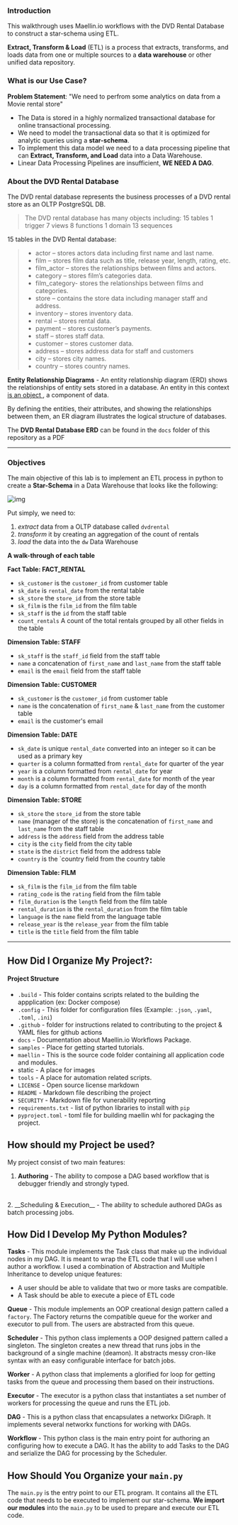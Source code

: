 ### Introduction
This walkthrough uses Maellin.io workflows with the DVD Rental Database to construct a star-schema using ETL.

__Extract, Transform & Load__ (ETL) is a process that extracts, transforms, and loads data from one or multiple sources to a __data warehouse__ or other unified data repository.

### What is our Use Case?

__Problem Statement__:  "We need to perfrom some analytics on data from a Movie rental store"
- The Data is stored in a highly normalized transactional database for online transactional processing. 
- We need to model the transactional data so that it is optimized for analytic queries using a __star-schema__.
- To implement this data model we need to a data processing pipeline that can __Extract, Transform, and Load__ data into a Data Warehouse.
- Linear Data Processing Pipelines are insufficient, __WE NEED A DAG__.


### About the DVD Rental Database
The DVD rental database represents the business processes of a DVD rental store as an OLTP PostgreSQL DB. 
> The DVD rental database has many objects including:
>15 tables
>1 trigger
>7 views
>8 functions
>1 domain
>13 sequences

15 tables in the DVD Rental database:

> * actor – stores actors data including first name and last name.
> * film – stores film data such as title, release year, length, rating, etc.
> * film_actor – stores the relationships between films and actors.
> * category – stores film’s categories data.
> * film_category- stores the relationships between films and categories.
> * store – contains the store data including manager staff and address.
> * inventory – stores inventory data.
> * rental – stores rental data.
> * payment – stores customer’s payments.
> * staff – stores staff data.
> * customer – stores customer data.
> * address – stores address data for staff and customers
> * city – stores city names.
> * country – stores country names.

__Entity Relationship Diagrams__ - An entity relationship diagram (ERD) shows the relationships of entity sets stored in a database. An entity in this context <u>is an object </u>, a component of data. 

By defining the entities, their attributes, and showing the relationships between them, an ER diagram illustrates the logical structure of databases.

The __DVD Rental Database ERD__ can be found in the `docs` folder of this repository as a PDF

---

### Objectives
The main objective of this lab is to implement an ETL process in python to create a __Star-Schema__ in a Data Warehouse that looks like the following:

![img](\../static/img/star-schema.jpg)

Put simply, we need to:
1. _extract_ data from a OLTP database called `dvdrental`
2.  _transform_ it by creating an aggregation of the count of rentals
3. _load_ the data into the `dw` Data Warehouse


__A walk-through of each table__

__Fact Table: FACT_RENTAL__
- `sk_customer` is the `customer_id` from customer table 
- `sk_date` is `rental_date` from the rental table
- `sk_store` the `store_id` from the store table
- `sk_film` is the `film_id` from the film table
- `sk_staff` is the `id` from the staff table
- `count_rentals` A count of the total rentals grouped by all other fields in the table
 
__Dimension Table: STAFF__
- `sk_staff` is the `staff_id` field from the staff table
- `name` a concatenation of `first_name` and `last_name` from the staff table
- `email` is the `email` field from the staff table


__Dimension Table: CUSTOMER__
- `sk_customer` is the `customer_id` from customer table
- `name` is the concatenation of `first_name` & `last_name` from the customer table
- `email` is the customer's email 

__Dimension Table: DATE__
- `sk_date` is unique `rental_date` converted into an integer so it can be used as a primary key 
- `quarter` is a column formatted from `rental_date` for quarter of the year
- `year` is a column formatted from `rental_date` for year
- `month` is a column formatted from `rental_date` for month of the year
- `day` is a column formatted from `rental_date` for day of the month

__Dimension Table: STORE__ 
- `sk_store` the `store_id` from the store table
- `name` (manager of the store) is the concatenation of `first_name` and `last_name` from the staff table
- `address` is the `address` field from the address table
- `city` is the `city` field from the city table
- `state` is the `district` field from the address table
- `country` is the `country field from the country table

__Dimension Table: FILM__
- `sk_film` is the `film_id` from the film table
- `rating_code` is the `rating` field from the film table
- `film_duration` is the `length` field from the film table
- `rental_duration` is the `rental_duration` from the film table
- `language` is the `name` field from the language table
- `release_year` is the `release_year` from the film table
- `title` is the `title` field from the film table
 
---

## __How Did I Organize My Project?:__
#### __Project Structure__

*   `.build` - This folder contains scripts related to the building the appplication (ex: Docker compose)
*   `.config` - This folder for configuration files (Example: `.json`, `.yaml`, `.toml`, `.ini`)
*   `.github` - folder for instructions related to contributing to the project & YAML files for github actions
*   `docs` - Documentation about Maellin.io Workflows Package.
*   `samples` - Place for getting started tutorials.
*   `maellin` - This is the source code folder containing all application code and modules.
*   static - A place for images
*   `tools` - A place for automation related scripts.
*   `LICENSE` - Open source license markdown
*   `README` - Markdown file describing the project
*   `SECURITY` - Markdown file for vunerability reporting
*   `requirements.txt` - list of python libraries to install with `pip`
*   `pyproject.toml` - toml file for building maellin whl for packaging the project. 

## How should my Project be used?
My project consist of two main features:
1. __Authoring__ - The ability to compose a DAG based workflow that is debugger friendly and strongly typed. 
<br>
2. __Scheduling & Execution__ - The ability to schedule authored DAGs as batch processing jobs.

## How Did I Develop My Python Modules?

__Tasks__ - This module implements the Task class that make up the individual nodes in my DAG. It is meant to wrap the ETL code that I will use when I author a workflow. I used a combination of Abstraction and Multiple Inheritance to develop unique features: 
*  A user should be able to validate that two or more tasks are compatible.
*  A Task should be able to execute a piece of ETL code

__Queue__ - This module implements an OOP creational design pattern called a `factory`. The Factory returns the compatible queue for the worker and executor to pull from. The users are abstracted from this queue.

__Scheduler__ - This python class implements a OOP designed pattern called a singleton. The singleton creates a new thread that runs jobs in the background of a single machine (deamon). It abstracts messy cron-like syntax with an easy configurable interface for batch jobs.

__Worker__ - A python class that implements a glorified for loop for getting tasks from the queue and processing them based on their instructions.

__Executor__ - The executor  is a python class that instantiates a set number of workers for processing the queue and runs the ETL job.

__DAG__ - This is a python class that encapsulates a networkx DiGraph. It implements several networkx functions for working with DAGs.

__Workflow__ - This python class is the main entry point for authoring an configuring how to execute a DAG. It has the ability to add Tasks to the DAG and serialize the DAG for processing by the Scheduler.


## How Should You Organize your `main.py`

The `main.py` is the entry point to our ETL program. It contains all the ETL code that needs to be executed to implement our star-schema. __We import our modules__ into the `main.py` to be used to prepare and execute our ETL code.

